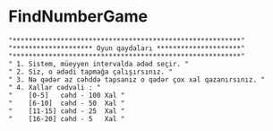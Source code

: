 # FindNumberGame


    "*********************************************************"
    "******************** Oyun qaydaları *********************"
    "*********************************************************"
    " 1. Sistem, müeyyen intervalda ədəd seçir. "
    " 2. Siz, o ədədi tapmağa çalışırsınız. "
    " 3. Nə qədər az cəhddə tapsanız o qədər çox xal qazanırsınız. "
    " 4. Xallar cədvəli : "
    "    [0-5]   cəhd - 100 Xal "
    "    [6-10]  cəhd - 50  Xal "
    "    [11-15] cəhd - 25  Xal "
    "    [16-20] cəhd - 5   Xal "
